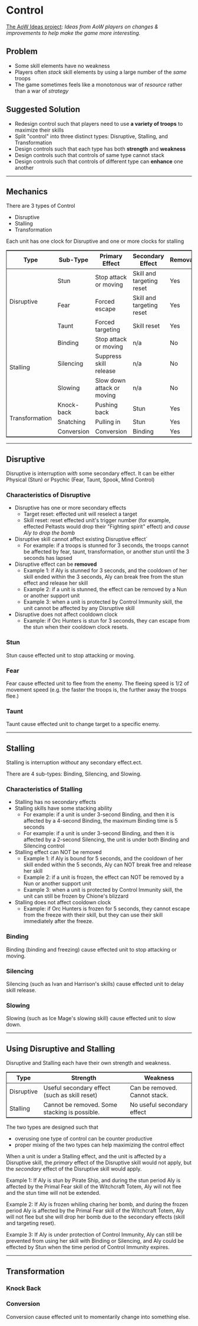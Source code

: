 # Control

[The AoW Ideas project](https://github.com/nefarious-kitsune/aow.ideas):
*Ideas from AoW players on changes & improvements to help make the game more interesting.*

## Problem

- Some skill elements have no weakness
- Players often *stack* skill elements by using a large number of the *same* troops
- The game sometimes feels like a monotonous war of *resource* rather than a war of *strategy*

## Suggested Solution

- Redesign control such that players need to use **a variety of troops** to maximize their skills
- Split "control" into three distinct types: Disruptive, Stalling, and Transformation
- Design controls such that each type has both **strength** and **weakness**
- Design controls such that controls of same type cannot stack
- Design controls such that controls of different type can **enhance** one another

-----

## Mechanics

There are 3 types of Control
- Disruptive
- Stalling
- Transformation

Each unit has one clock for Disruptive and one or more clocks for stalling

<table style="border-collapse: collapse; border: 1px solid">
  <thead>
    <tr>
      <th>Type</th>
      <th>Sub-Type</th>
      <th>Primary Effect</th>
      <th>Secondary Effect</th>
      <th>Removable</th>
    </tr>
  </thead>
  <tbody>
    <tr>
      <td rowspan=3>Disruptive</td>
      <td>Stun</td>
      <td>Stop attack or moving</td>
      <td>Skill and targeting reset</td>
      <td>Yes</td>
    </tr>
    <tr>
      <td>Fear</td>
      <td>Forced escape</td>
      <td>Skill and targeting reset</td>
      <td>Yes</td>
    </tr>
    <tr>
      <td>Taunt</td>
      <td>Forced targeting</td>
      <td>Skill reset</td>
      <td>Yes</td>
    </tr>
    <tr>
      <td rowspan=3>Stalling</td>
      <td>Binding</td>
      <td>Stop attack or moving</td>
      <td>n/a</td>
      <td>No</td>
    </tr>
    <tr>
      <td>Silencing</td>
      <td>Suppress skill release</td>
      <td>n/a</td>
      <td>No</td>
    </tr>
    <tr>
      <td>Slowing</td>
      <td>Slow down attack or moving</td>
      <td>n/a</td>
      <td>No</td>
    </tr>
    <tr>
      <td rowspan=3>Transformation</td>
      <td>Knock-back</td>
      <td>Pushing back</td>
      <td>Stun</td>
      <td>Yes</td>
    </tr>
    <tr>
      <td>Snatching</td>
      <td>Pulling in</td>
      <td>Stun</td>
      <td>Yes</td>
    </tr>
    <tr>
      <td>Conversion</td>
      <td>Conversion</td>
      <td>Binding</td>
      <td>Yes</td>
    </tr>
  </tbody>
</table>

------

## Disruptive

Disruptive is interruption *with* some secondary effect. It can be either Physical (Stun) or 
Psychic (Fear, Taunt, Spook, Mind Control)

### Characteristics of Disruptive
- Disruptive has one or more secondary effects
  - Target reset: effected unit will reselect a target
  - Skill reset: reset effected unit's trigger number (for example, effected Peltasts would drop their "Fighting spirit" effect) and *cause Aly to drop the bomb*
- Disruptive skill cannot affect existing Disruptive effect`
  - For example: if a troops is stunned for 3 seconds, the troops cannot be affected by fear, taunt, transformation, or another stun until the 3 seconds has lapsed
- Disruptive effect can be **removed**
  - Example 1: if Aly is stunned for 3 seconds, and the cooldown of her skill ended within the 3 seconds, Aly can break free from the stun effect and release her skill
  - Example 2: if a unit is stunned, the effect can be removed by a Nun or another support unit
  - Example 3: when a unit is protected by Control Immunity skill, the unit cannot be affected by any Disruptive skill
- Disruptive does not affect cooldown clock
  - Example: if Orc Hunters is stun for 3 seconds, they can escape from the stun when their  cooldown clock resets.
### Stun

Stun cause effected unit to stop attacking or moving.

### Fear

Fear cause effected unit to flee from the enemy. The fleeing speed is 1/2 of movement speed (e.g. the faster the troops is, the further away the troops flee.)

### Taunt

Taunt cause effected unit to change target to a specific enemy.

------

## Stalling

Stalling is interruption *without* any secondary effect.ect.

There are 4 sub-types: Binding, Silencing, and Slowing.

### Characteristics of Stalling

- Stalling has no secondary effects
- Stalling skills have some stacking ability
  - For example: if a unit is under 3-second Binding, and then it is affected by a 4-second Binding, the maximum Binding time is 5 seconds
  - For example: if a unit is under 3-second Binding, and then it is affected by a 2-second Silencing, the unit is under both Binding and Silencing control
- Stalling effect can NOT be removed
  - Example 1: if Aly is bound for 5 seconds, and the cooldown of her skill ended within the 5 seconds, Aly can NOT break free and release her skill
  - Example 2: if a unit is frozen, the effect can NOT be removed by a Nun or another support unit
  - Example 3: when a unit is protected by Control Immunity skill, the unit can still be frozen by Chione's blizzard
- Stalling does not affect cooldown clock
  - Example: if Orc Hunters is frozen for 5 seconds, they cannot escape from the freeze with their skill, but they can use their skill immediately after the freeze.

### Binding

Binding (binding and freezing) cause effected unit to stop attacking or moving.

### Silencing

Silencing (such as Ivan and Harrison's skills) cause effected unit to delay skill release.

### Slowing

Slowing (such as Ice Mage's slowing skill) cause effected unit to slow down.

------

## Using Disruptive and Stalling

Disruptive and Stalling each have their own strength and weakness.

<table style="border-collapse: collapse; border: 1px solid">
  <thead>
    <tr>
      <th>Type</th>
      <th>Strength</th>
      <th>Weakness</th>
    </tr>
  </thead>
  <tbody>
    <tr>
      <td>Disruptive</td>
      <td>Useful secondary effect (such as skill reset)</td>
      <td>Can be removed. Cannot stack.</td>
    </tr>
    <tr>
      <td>Stalling</td>
      <td>Cannot be removed. Some stacking is possible.</td>
      <td>No useful secondary effect</td>
    </tr>
  </tbody>
</table>

The two types are designed such that
- overusing one type of control can be counter productive
- proper mixing of the two types can help maximizing the control effect

When a unit is under a Stalling effect, and the unit is affected by a Disruptive skill, the *primary* effect of the Disruptive skill would not apply, but the *secondary* effect of the Disruptive skill would apply.

Example 1: If Aly is stun by Pirate Ship, and during the stun period Aly is affected by the Primal Fear skill of the Witchcraft Totem, Aly will not flee and the stun time will not be extended.

Example 2: If Aly is frozen whiling charing her bomb, and during the frozen period Aly is affected by the Primal Fear skill of the Witchcraft Totem, Aly will not flee but she will drop her bomb due to the secondary effects (skill and targeting reset).

Example 3: If Aly is under protection of Control Immunity, Aly can still be prevented from using her skill with Binding or Silencing, and Aly could be effected by Stun when the time period of Control Immunity expires.

------

## Transformation

### Knock Back

### Conversion

Conversion cause effected unit to momentarily change into something else.